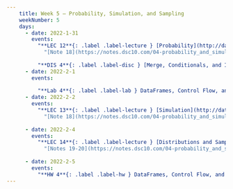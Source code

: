 ```yaml
---
    title: Week 5 – Probability, Simulation, and Sampling
    weekNumber: 5
    days:
      - date: 2022-1-31
        events:
          "**LEC 12**{: .label .label-lecture } [Probability](http://datahub.ucsd.edu/user-redirect/git-sync?repo=https://github.com/dsc-courses/dsc10-2022-wi&subPath=lectures/lec12/lecture.ipynb) ([blank pdf](../resources/lectures/lec12/lec12-blank.pdf)) ([1pm pdf](../resources/lectures/lec12/lec12-a.pdf)) ([2pm pdf](../resources/lectures/lec12/lec12-b.pdf)) [🎥](https://www.youtube.com/playlist?list=PLDNbnocpJUhZkhZdUjHk02GV-gAq_cm7j)":
            "[Note 18](https://notes.dsc10.com/04-probability_and_simulation/probability_and_simulation.html), [CIT 9.5](https://inferentialthinking.com/chapters/09/5/Finding_Probabilities.html)"
                
          "**DIS 4**{: .label .label-disc } [Merge, Conditionals, and Iteration](http://datahub.ucsd.edu/user-redirect/git-sync?repo=https://github.com/dsc-courses/dsc10-2022-wi&subPath=discussions/04-simulation/discussion.ipynb) [🎥](https://www.youtube.com/playlist?list=PLDNbnocpJUhbrHF91DvfKVfOhMNn9ip5Q)":
      - date: 2022-2-1
        events:
          
          "**Lab 4**{: .label .label-lab } DataFrames, Control Flow, and Probability (due 2/1)":
      - date: 2022-2-2
        events:
          "**LEC 13**{: .label .label-lecture } [Simulation](http://datahub.ucsd.edu/user-redirect/git-sync?repo=https://github.com/dsc-courses/dsc10-2022-wi&subPath=lectures/lec13/lecture.ipynb) [🎥](https://www.youtube.com/playlist?list=PLDNbnocpJUha2FwzPPNWuNmSujT_7t2qs)":
            "[Note 18](https://notes.dsc10.com/04-probability_and_simulation/probability_and_simulation.html)"
                
      - date: 2022-2-4
        events:
          "**LEC 14**{: .label .label-lecture } [Distributions and Sampling](http://datahub.ucsd.edu/user-redirect/git-sync?repo=https://github.com/dsc-courses/dsc10-2022-wi&subPath=lectures/lec14/lecture.ipynb) [🎥](https://www.youtube.com/playlist?list=PLDNbnocpJUha_UcayeKWL5z2zXHilSLg6)":
            "[Notes 19-20](https://notes.dsc10.com/04-probability_and_simulation/1_populations_and_samples.html)"
      
      - date: 2022-2-5
        events:
          "**HW 4**{: .label .label-hw } DataFrames, Control Flow, and Probability (due 2/5)":
---
```

